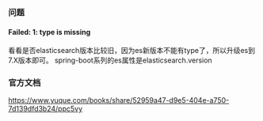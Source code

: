 ### 问题
#### Failed: 1: type is missing
看看是否elasticsearch版本比较旧，因为es新版本不能有type了，所以升级es到7.X版本即可。
spring-boot系列的es属性是elasticsearch.version

### 官方文档
https://www.yuque.com/books/share/52959a47-d9e5-404e-a750-7d139dfd3b24/ppc5vy